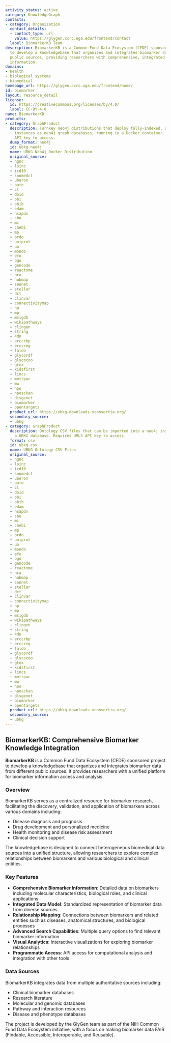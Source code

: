 ```yaml
---
activity_status: active
category: KnowledgeGraph
contacts:
- category: Organization
  contact_details:
  - contact_type: url
    value: https://glygen.ccrc.uga.edu/frontend/contact
  label: BiomarkerKB Team
description: BiomarkerKB is a Common Fund Data Ecosystem (CFDE) sponsored project
  to develop a knowledgebase that organizes and integrates biomarker data from different
  public sources, providing researchers with comprehensive, integrated access to biomarker
  information.
domains:
- health
- biological systems
- biomedical
homepage_url: https://glygen.ccrc.uga.edu/frontend/home/
id: biomarker
layout: resource_detail
license:
  id: https://creativecommons.org/licenses/by/4.0/
  label: CC-BY-4.0
name: BiomarkerKB
products:
- category: GraphProduct
  description: Turnkey neo4j distributions that deploy fully-indexed, standalone UBKG
    instances as neo4j graph databases, running in a Docker container. Requires UMLS
    API key to access.
  dump_format: neo4j
  id: ubkg.neo4j
  name: UBKG Neo4j Docker Distribution
  original_source:
  - hgnc
  - loinc
  - icd10
  - snomedct
  - uberon
  - pato
  - cl
  - doid
  - obi
  - obib
  - edam
  - hsapdv
  - sbo
  - mi
  - chebi
  - mp
  - ordo
  - uniprot
  - uo
  - mondo
  - efo
  - pgo
  - gencode
  - reactome
  - hra
  - hubmap
  - sennet
  - stellar
  - dct
  - clinvar
  - connectivitymap
  - hp
  - mp
  - msigdb
  - wikipathways
  - clingen
  - string
  - 4dn
  - erccrbp
  - erccreg
  - faldo
  - glycordf
  - glycocoo
  - gtex
  - kidsfirst
  - lincs
  - motrpac
  - mw
  - npo
  - nposckan
  - disgenet
  - biomarker
  - opentargets
  product_url: https://ubkg-downloads.xconsortia.org/
  secondary_source:
  - ubkg
- category: GraphProduct
  description: Ontology CSV files that can be imported into a neo4j instance to create
    a UBKG database. Requires UMLS API key to access.
  format: csv
  id: ubkg.csv
  name: UBKG Ontology CSV Files
  original_source:
  - hgnc
  - loinc
  - icd10
  - snomedct
  - uberon
  - pato
  - cl
  - doid
  - obi
  - obib
  - edam
  - hsapdv
  - sbo
  - mi
  - chebi
  - mp
  - ordo
  - uniprot
  - uo
  - mondo
  - efo
  - pgo
  - gencode
  - reactome
  - hra
  - hubmap
  - sennet
  - stellar
  - dct
  - clinvar
  - connectivitymap
  - hp
  - mp
  - msigdb
  - wikipathways
  - clingen
  - string
  - 4dn
  - erccrbp
  - erccreg
  - faldo
  - glycordf
  - glycocoo
  - gtex
  - kidsfirst
  - lincs
  - motrpac
  - mw
  - npo
  - nposckan
  - disgenet
  - biomarker
  - opentargets
  product_url: https://ubkg-downloads.xconsortia.org/
  secondary_source:
  - ubkg
---
```

## BiomarkerKB: Comprehensive Biomarker Knowledge Integration

**BiomarkerKB** is a Common Fund Data Ecosystem (CFDE) sponsored project to develop a knowledgebase that organizes and integrates biomarker data from different public sources. It provides researchers with a unified platform for biomarker information access and analysis.

### Overview

BiomarkerKB serves as a centralized resource for biomarker research, facilitating the discovery, validation, and application of biomarkers across various domains including:

- Disease diagnosis and prognosis
- Drug development and personalized medicine
- Health monitoring and disease risk assessment
- Clinical decision support

The knowledgebase is designed to connect heterogeneous biomedical data sources into a unified structure, allowing researchers to explore complex relationships between biomarkers and various biological and clinical entities.

### Key Features

- **Comprehensive Biomarker Information**: Detailed data on biomarkers including molecular characteristics, biological roles, and clinical applications
- **Integrated Data Model**: Standardized representation of biomarker data from diverse sources
- **Relationship Mapping**: Connections between biomarkers and related entities such as diseases, anatomical structures, and biological processes
- **Advanced Search Capabilities**: Multiple query options to find relevant biomarker information
- **Visual Analytics**: Interactive visualizations for exploring biomarker relationships
- **Programmatic Access**: API access for computational analysis and integration with other tools

### Data Sources

BiomarkerKB integrates data from multiple authoritative sources including:

- Clinical biomarker databases
- Research literature
- Molecular and genomic databases
- Pathway and interaction resources
- Disease and phenotype databases

The project is developed by the GlyGen team as part of the NIH Common Fund Data Ecosystem initiative, with a focus on making biomarker data FAIR (Findable, Accessible, Interoperable, and Reusable).
